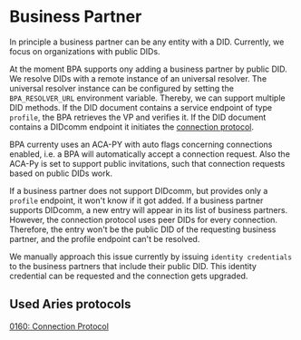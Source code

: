 # Business Partner

In principle a business partner can be any entity with a DID. Currently, we focus on organizations with public DIDs.

At the moment BPA supports ony adding a business partner by public DID. We resolve DIDs with a remote instance of an universal resolver.
The universal resolver instance can be configured by setting the `BPA_RESOLVER_URL` environment variable. Thereby, we can support multiple DID methods.
If the DID document contains a service endpoint of type `profile`, the BPA retrieves the VP and verifies it. If the DID document contains a DIDcomm endpoint it initiates the [connection protocol](https://github.com/hyperledger/aries-rfcs/blob/main/features/0160-connection-protocol/README.md).

BPA currenty uses an ACA-PY with auto flags concerning connections enabled, i.e. a BPA will automatically accept a connection request. Also the ACA-Py is set to support public invitations, such that connection requests based on public DIDs work.

If a business partner does not support DIDcomm, but provides only a `profile` endpoint, it won't know if it got added. If a business partner supports DIDcomm, a new entry will appear in its list of business partners. However,  the connection protocol uses peer DIDs for every connection. Therefore, the entry won't be the public DID of the requesting business partner, and the profile endpoint can't be resolved.

We manually approach this issue currently by issuing `identity credentials` to the business partners that include their public DID. This identity credential can be requested and the connection gets upgraded.

## Used Aries protocols

[0160: Connection Protocol](https://github.com/hyperledger/aries-rfcs/blob/main/features/0160-connection-protocol/README.md)